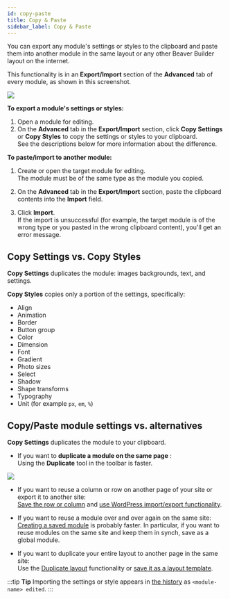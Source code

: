 ```yaml
---
id: copy-paste
title: Copy & Paste
sidebar_label: Copy & Paste
---
```


You can export any module's settings or styles to the clipboard and paste them
into another module in the same layout or any other Beaver Builder layout on
the internet.

This functionality is in an **Export/Import** section of the **Advanced** tab
of every module, as shown in this screenshot.

![](/img/the-basics-copy-paste-module-style-1.png)

**To export a module's settings or styles:**

  1. Open a module for editing.
  2. On the **Advanced** tab in the **Export/Import** section, click **Copy Settings** or **Copy Styles** to copy the settings or styles to your clipboard.  
See the descriptions below for more information about the difference.

**To paste/import to another module:**

  1. Create or open the target module for editing.  
The module must be of the same type as the module you copied.

  2. On the **Advanced** tab in the **Export/Import** section, paste the clipboard contents into the **Import** field.
  3. Click **Import**.  
If the import is unsuccessful (for example, the target module is of the wrong
type or you pasted in the wrong clipboard content), you'll get an error
message.

## Copy Settings vs. Copy Styles

**Copy Settings** duplicates the module: images backgrounds, text, and
settings.

**Copy Styles** copies only a portion of the settings, specifically:

  * Align
  * Animation
  * Border
  * Button group
  * Color
  * Dimension
  * Font
  * Gradient
  * Photo sizes
  * Select
  * Shadow
  * Shape transforms
  * Typography
  * Unit (for example `px`, `em`, `%`)

## Copy/Paste module settings vs. alternatives

**Copy Settings** duplicates the module to your clipboard.

  * If you want to **duplicate a module on the same page** :  
Using the **Duplicate** tool in the toolbar is faster.

![](/img/the-basics-copy-paste-module-style-2.png)

  * If you want to reuse a column or row on another page of your site or export it to another site:  
[Save the row or column](/beaver-builder/layouts/templates/save-a-row-column-or-module-for-reuse.md) and [use WordPress import/export functionality](/beaver-builder/layouts/templates/export-and-import-saved-templates-rows-columns-modules.md).

  * If you want to reuse a module over and over again on the same site:  
[Creating a saved module](/beaver-builder/layouts/templates/save-a-row-column-or-module-for-reuse.md) is probably faster. In particular, if you
want to reuse modules on the same site and keep them in synch, save as a
global module.

  * If you want to duplicate your entire layout to another page in the same site:  
Use the [Duplicate layout](/beaver-builder/getting-started/bb-editor-basics/duplicate-your-beaver-builder-layout-to-another-page.md) functionality or [save it as a layout template](/beaver-builder/layouts/templates/create-and-save-a-custom-layout-template.md).

:::tip **Tip**
Importing the settings or style appears in [the history](/beaver-builder/getting-started/bb-editor-basics/undo-redo.md) as `<module-name> edited`.
:::
